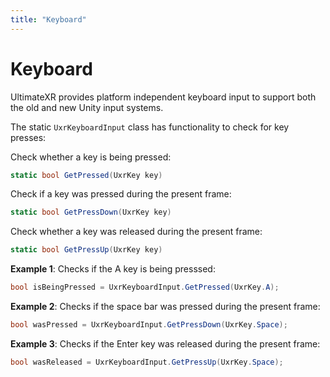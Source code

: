 ```yaml
---
title: "Keyboard"
---
```


# Keyboard

UltimateXR provides platform independent keyboard input to support both the old and new Unity input systems.

The static `UxrKeyboardInput` class has functionality to check for key presses:

Check whether a key is being pressed:

```c#
static bool GetPressed(UxrKey key)
```

Check if a key was pressed during the present frame:

```c#
static bool GetPressDown(UxrKey key)
```

Check whether a key was released during the present frame:

```c#
static bool GetPressUp(UxrKey key)
```

**Example 1**: Checks if the A key is being presssed:

```c#
bool isBeingPressed = UxrKeyboardInput.GetPressed(UxrKey.A);
```

**Example 2**: Checks if the space bar was pressed during the present frame:

```c#
bool wasPressed = UxrKeyboardInput.GetPressDown(UxrKey.Space);
```

**Example 3**: Checks if the Enter key was released during the present frame:

```c#
bool wasReleased = UxrKeyboardInput.GetPressUp(UxrKey.Space);
```